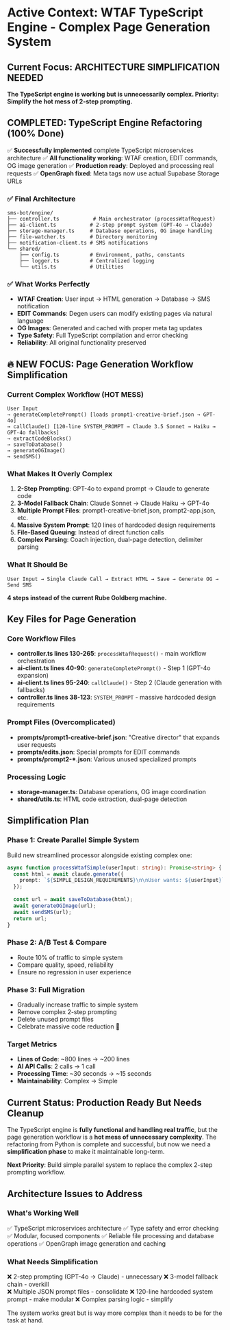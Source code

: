 # Active Context: WTAF TypeScript Engine - Complex Page Generation System

## Current Focus: ARCHITECTURE SIMPLIFICATION NEEDED
**The TypeScript engine is working but is unnecessarily complex. Priority: Simplify the hot mess of 2-step prompting.**

## COMPLETED: TypeScript Engine Refactoring (100% Done)
✅ **Successfully implemented** complete TypeScript microservices architecture
✅ **All functionality working**: WTAF creation, EDIT commands, OG image generation
✅ **Production ready**: Deployed and processing real requests
✅ **OpenGraph fixed**: Meta tags now use actual Supabase Storage URLs

### ✅ Final Architecture
```
sms-bot/engine/
├── controller.ts           # Main orchestrator (processWtafRequest)
├── ai-client.ts           # 2-step prompt system (GPT-4o → Claude)
├── storage-manager.ts     # Database operations, OG image handling
├── file-watcher.ts        # Directory monitoring  
├── notification-client.ts # SMS notifications
└── shared/
    ├── config.ts          # Environment, paths, constants
    ├── logger.ts          # Centralized logging
    └── utils.ts           # Utilities
```

### ✅ What Works Perfectly
- **WTAF Creation**: User input → HTML generation → Database → SMS notification
- **EDIT Commands**: Degen users can modify existing pages via natural language
- **OG Images**: Generated and cached with proper meta tag updates
- **Type Safety**: Full TypeScript compilation and error checking
- **Reliability**: All original functionality preserved

## 🔥 NEW FOCUS: Page Generation Workflow Simplification

### Current Complex Workflow (HOT MESS)
```
User Input 
→ generateCompletePrompt() [loads prompt1-creative-brief.json → GPT-4o] 
→ callClaude() [120-line SYSTEM_PROMPT → Claude 3.5 Sonnet → Haiku → GPT-4o fallbacks]
→ extractCodeBlocks() 
→ saveToDatabase() 
→ generateOGImage() 
→ sendSMS()
```

### What Makes It Overly Complex
1. **2-Step Prompting**: GPT-4o to expand prompt → Claude to generate code
2. **3-Model Fallback Chain**: Claude Sonnet → Claude Haiku → GPT-4o  
3. **Multiple Prompt Files**: prompt1-creative-brief.json, prompt2-app.json, etc.
4. **Massive System Prompt**: 120 lines of hardcoded design requirements
5. **File-Based Queuing**: Instead of direct function calls
6. **Complex Parsing**: Coach injection, dual-page detection, delimiter parsing

### What It Should Be
```
User Input → Single Claude Call → Extract HTML → Save → Generate OG → Send SMS
```

**4 steps instead of the current Rube Goldberg machine.**

## Key Files for Page Generation

### Core Workflow Files
- **controller.ts lines 130-265**: `processWtafRequest()` - main workflow orchestration
- **ai-client.ts lines 40-90**: `generateCompletePrompt()` - Step 1 (GPT-4o expansion)  
- **ai-client.ts lines 95-240**: `callClaude()` - Step 2 (Claude generation with fallbacks)
- **controller.ts lines 38-123**: `SYSTEM_PROMPT` - massive hardcoded design requirements

### Prompt Files (Overcomplicated)
- **prompts/prompt1-creative-brief.json**: "Creative director" that expands user requests
- **prompts/edits.json**: Special prompts for EDIT commands
- **prompts/prompt2-*.json**: Various unused specialized prompts

### Processing Logic  
- **storage-manager.ts**: Database operations, OG image coordination
- **shared/utils.ts**: HTML code extraction, dual-page detection

## Simplification Plan

### Phase 1: Create Parallel Simple System
Build new streamlined processor alongside existing complex one:
```typescript
async function processWtafSimple(userInput: string): Promise<string> {
  const html = await claude.generate({
    prompt: `${SIMPLE_DESIGN_REQUIREMENTS}\n\nUser wants: ${userInput}`
  });
  
  const url = await saveToDatabase(html);
  await generateOGImage(url);
  await sendSMS(url);
  return url;
}
```

### Phase 2: A/B Test & Compare
- Route 10% of traffic to simple system
- Compare quality, speed, reliability
- Ensure no regression in user experience

### Phase 3: Full Migration
- Gradually increase traffic to simple system
- Remove complex 2-step prompting
- Delete unused prompt files
- Celebrate massive code reduction 🎉

### Target Metrics
- **Lines of Code**: ~800 lines → ~200 lines
- **AI API Calls**: 2 calls → 1 call
- **Processing Time**: ~30 seconds → ~15 seconds
- **Maintainability**: Complex → Simple

## Current Status: Production Ready But Needs Cleanup

The TypeScript engine is **fully functional and handling real traffic**, but the page generation workflow is a **hot mess of unnecessary complexity**. The refactoring from Python is complete and successful, but now we need a **simplification phase** to make it maintainable long-term.

**Next Priority**: Build simple parallel system to replace the complex 2-step prompting workflow.

## Architecture Issues to Address

### What's Working Well
✅ TypeScript microservices architecture
✅ Type safety and error checking  
✅ Modular, focused components
✅ Reliable file processing and database operations
✅ OpenGraph image generation and caching

### What Needs Simplification
❌ 2-step prompting (GPT-4o → Claude) - unnecessary
❌ 3-model fallback chain - overkill  
❌ Multiple JSON prompt files - consolidate
❌ 120-line hardcoded system prompt - make modular
❌ Complex parsing logic - simplify

The system works great but is way more complex than it needs to be for the task at hand. 